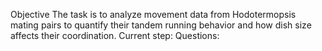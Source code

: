 Objective
The task is to analyze movement data from Hodotermopsis mating pairs to quantify their tandem running behavior and how dish size affects their coordination.
Current step:
Questions:
